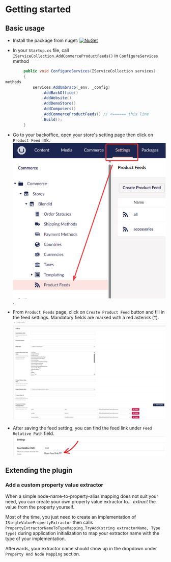 # Getting started

## Basic usage
- Install the package from nuget: [![NuGet](https://img.shields.io/nuget/v/Umbraco.Commerce.ProductFeeds.svg?style=modern&label=nuget)](https://www.nuget.org/packages/Umbraco.Commerce.ProductFeeds/) 

- In your `Startup.cs` file, call `IServiceCollection.AddCommerceProductFeeds()` in `ConfigureServices` method

```cs
        public void ConfigureServices(IServiceCollection services)
        {
methods
            services.AddUmbraco(_env, _config)
                .AddBackOffice()
                .AddWebsite()
                .AddDemoStore()
                .AddComposers()
                .AddCommerceProductFeeds() // <====== this line
                .Build();
        }
```
- Go to your backoffice, open your store's setting page then click on `Product Feed` link.
![product feed list page](./assets/product-feed-list-page.png).

- From `Product Feeds` page, click on `Create Product Feed` button and fill in the feed settings. Mandatory fields are marked with a red asterisk (*).
![feed setting page](./assets/feed-setting-page.png)

- After saving the feed setting, you can find the feed link under `Feed Relative Path` field.
![open feed link](./assets/open-feed-link.png)

## Extending the plugin

### Add a custom property value extractor
When a simple node-name-to-property-alias mapping does not suit your need, you can create your own property value extractor to... *extract* the value from the property yourself.

Most of the time, you just need to create an implementation of `ISingleValuePropertyExtractor` then calls `PropertyExtractorNameToTypeMapping.TryAdd(string extractorName, Type type)` during application initialization to map your extractor name with the type of your implementation.

Afterwards, your extractor name should show up in the dropdown under `Property And Node Mapping` section.